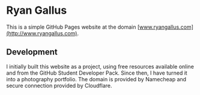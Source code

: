 # Ryan Gallus
This is a simple GitHub Pages website at the domain [www.ryangallus.com](http://www.ryangallus.com).


## Development
I initially built this website as a project, using free resources available online and from the GitHub Student Developer Pack. Since then, I have turned it into a photography portfolio. The domain is provided by Namecheap and secure connection provided by Cloudflare.
